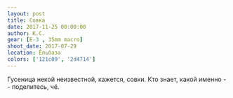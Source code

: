 ```yaml
---
layout: post
title: Совка
date: 2017-11-25 00:00:00
author: К.С.
gear: [E-3 , 35mm macro]
shoot_date: 2017-07-29
location: Ёльбаза
colors: ['121c09', '2d4714']
---
```

Гусеница некой неизвестной, кажется, совки. Кто знает, какой именно -- поделитесь, чё.
